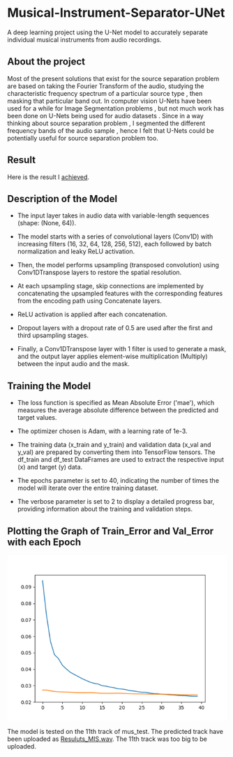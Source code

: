 # Musical-Instrument-Separator-UNet
A deep learning project using the U-Net model to accurately separate individual musical instruments from audio recordings.
## About the project
 Most of the present solutions that exist for the source separation problem are based on taking the Fourier Transform of the audio, studying the characteristic frequency spectrum 
 of a particular source type , then masking that particular band out. In computer vision U-Nets have been used for a while 
 for Image Segmentation problems , but not much work has been done on U-Nets being used for audio datasets . Since in a way thinking about source separation problem , I segmented
 the different frequency bands of the audio sample ,
 hence I felt that U-Nets could be potentially useful for source separation problem too. 

 ## Result
 Here is the result I [achieved](https://github.com/prachitui/Musical_Instrument_Separation/blob/main/Results_MIS.wav).

 ## Description of the Model
* The input layer takes in audio data with variable-length sequences (shape: (None, 64)).

* The model starts with a series of convolutional layers (Conv1D) with increasing filters (16, 32, 64, 128, 256, 512), each followed by batch normalization and leaky ReLU activation.

* Then, the model performs upsampling (transposed convolution) using Conv1DTranspose layers to restore the spatial resolution.

* At each upsampling stage, skip connections are implemented by concatenating the upsampled features with the corresponding features from the encoding path using Concatenate layers.

* ReLU activation is applied after each concatenation.

* Dropout layers with a dropout rate of 0.5 are used after the first and third upsampling stages.

* Finally, a Conv1DTranspose layer with 1 filter is used to generate a mask, and the output layer applies element-wise multiplication (Multiply) between the input audio and the mask.

 ## Training the Model
* The loss function is specified as Mean Absolute Error ('mae'), which measures the average absolute difference between the predicted and target values.

* The optimizer chosen is Adam, with a learning rate of 1e-3.

* The training data (x_train and y_train) and validation data (x_val and y_val) are prepared by converting them into TensorFlow tensors. The df_train and df_test DataFrames are used to extract the respective input (x) and target (y) data.

* The epochs parameter is set to 40, indicating the number of times the model will iterate over the entire training dataset.

* The verbose parameter is set to 2 to display a detailed progress bar, providing information about the training and validation steps.

## Plotting the Graph of Train_Error and Val_Error with each Epoch

![screenshot](Loss_fig.png)

The model is tested on the 11th track of mus_test. The predicted track have been uploaded as [Resuluts_MIS.wav](https://github.com/prachitui/Musical_Instrument_Separation/blob/main/Results_MIS.wav).
The 11th track was too big to be uploaded.
